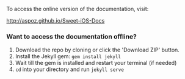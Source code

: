 To access the online version of the documentation, visit:

http://aspoz.github.io/Sweet-iOS-Docs

### Want to access the documentation offline?

1. Download the repo by cloning or click the 'Download ZIP' button.
2. Install the Jekyll gem: `gem install jekyll`
3. Wait till the gem is installed and restart your terminal (if needed)
4. `cd` into your directory and run `jekyll serve`

